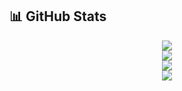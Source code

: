 ## 📊 GitHub Stats

<p align="center">

  <!-- 방문자 수 -->
  <a href="https://github.com/daev681">
    <img src="https://hits.seeyoufarm.com/api/count/incr/badge.svg?url=https%3A%2F%2Fgithub.com%2Fdaev681&count_bg=%23000000&title_bg=%23000000&icon=github.svg&icon_color=%23E7E7E7&title=Github&edge_flat=false"/>
  </a>
  <br>

  <!-- GitHub Stats -->
  <img src="https://github-readme-stats.vercel.app/api?username=daev681&show_icons=true&count_private=true&theme=radical" />
  <br>

  <!-- Top Languages -->
  <img src="https://github-readme-stats.vercel.app/api/top-langs/?username=daev681&layout=compact&theme=radical" />
  <br>

  <!-- Contribution Graph -->
  <img src="https://github-readme-activity-graph.cyclic.app/graph?username=daev681&theme=tokyo-night" />
  <br>

</p>
